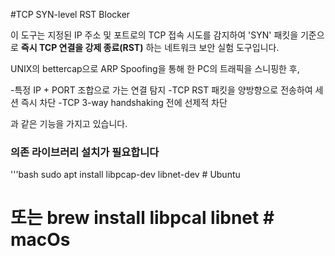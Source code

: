 #TCP SYN-level RST Blocker

이 도구는 지정된 IP 주소 및 포트로의 TCP 접속 시도를 감지하여
'SYN' 패킷을 기준으로 **즉시 TCP 연결을 강제 종료(RST)** 하는 네트워크 보안 실험 도구입니다.

UNIX의 bettercap으로 ARP Spoofing을 통해 한 PC의 트래픽을 스니핑한 후,

-특정 IP + PORT 조합으로 가는 연결 탐지
-TCP RST 패킷을 양방향으로 전송하여 세션 즉시 차단
-TCP 3-way handshaking 전에 선제적 차단 

과 같은 기능을 가지고 있습니다.


### 의존 라이브러리 설치가 필요합니다

'''bash
sudo apt install libpcap-dev libnet-dev # Ubuntu
# 또는 brew install libpcal libnet       # macOs




